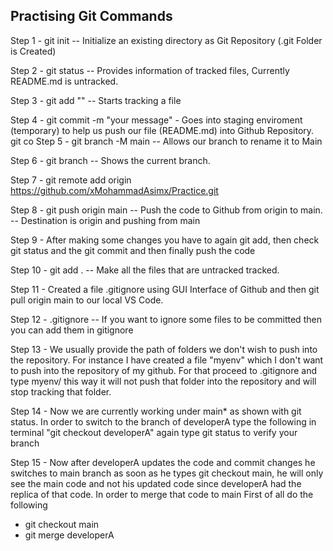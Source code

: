 ## Practising Git Commands

Step 1 - git init -- Initialize an existing directory as Git Repository (.git Folder is Created)

Step 2 - git status -- Provides information of tracked files, Currently README.md is untracked. 

Step 3 - git add "<file>" -- Starts tracking a file

Step 4 - git commit -m "your message" - Goes into staging enviroment (temporary) to help us push our file (README.md) into Github Repository.
 git co
Step 5 - git branch -M main -- Allows our branch to rename it to Main

Step 6 - git branch -- Shows the current branch.

Step 7 - git remote add origin https://github.com/xMohammadAsimx/Practice.git

Step 8 - git push origin main -- Push the code to Github from origin to main. -- Destination is origin and pushing from main

Step 9 - After making some changes you have to again git add, then check git status and the git commit and then finally push the code

Step 10 - git add . -- Make all the files that are untracked tracked.

Step 11 - Created a file .gitignore using GUI Interface of Github and then git pull origin main to our local VS Code. 

Step 12 - .gitignore -- If you want to ignore some files to be committed then you can add them in gitignore

Step 13 - We usually provide the path of folders we don't wish to push into the repository. For instance I have created a file "myenv" which I don't want to push into the repository of my github. For that proceed to .gitignore and type myenv/ this way it will not push that folder into the repository and will stop tracking that folder.

Step 14 - Now we are currently working under main* as shown with git status. In order to switch to the branch of developerA type the following in terminal "git checkout developerA" again type git status to verify your branch

Step 15 - Now after developerA updates the code and commit changes he switches to main branch as soon as he types git checkout main, he will only see the main code and not his updated code since developerA had the replica of that code. In order to merge that code to main First of all do the following

- git checkout main
- git merge developerA